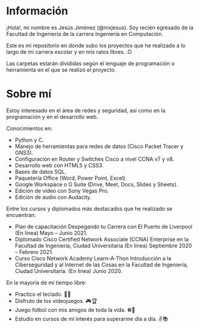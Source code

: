 # Información

¡Hola!, mi nombre es Jesús Jiménez (@mxjesus). Soy recién egresado de la Facultad de Ingeniería de la carrera Ingeniería en Computación. 

Este es mi repositorio en donde subo los proyectos que he realizado a lo largo de mi carrera escolar y en mis ratos libres. :D

Las carpetas estarán divididas según el lenguaje de programación o herramienta en el que se realizó el proyecto. 

# Sobre mí

Estoy interesado en el área de redes y seguridad, así como en la programación y en el desarrollo web. 

Conocimientos en: 

  - Python y C.
  - Manejo de herramientas para redes de datos (Cisco Packet Tracer y GNS3).
  - Configuración en Router y Switches Cisco a nivel CCNA v7 y v8. 
  - Desarrollo web con HTML5 y CSS3.
  - Bases de datos SQL. 
  - Paquetería Office (Word, Power Point, Excel).
  - Google Workspace o G Suite (Drive, Meet, Docs, Slides y Sheets).
  - Edición de vídeo con Sony Vegas Pro.
  - Edición de audio con Audacity.

Entre los cursos y diplomados más destacados que he realizado se encuentran:

  - Plan de capacitación Despegando tu Carrera con El Puerto de Liverpool (En línea) Mayo – Junio 2021.
  - Diplomado Cisco Certified Network Associate (CCNA) Enterprise en la Facultad de Ingeniería, Ciudad Universitaria (En línea) Septiembre 2020 – Febrero 2021. 
  - Curso Cisco Network Academy Learn-A-Thon Introducción a la Ciberseguridad y al Internet de las Cosas en la Facultad de Ingeniería, Ciudad Universitaria. (En línea) Junio 2020.
  
 
 En la mayoría de mi tiempo libre: 
 
  - Practico el teclado. :musical_keyboard::musical_score:
  - Disfruto de los vídeojuegos. :video_game::trophy:
  - Juego fútbol con mis amigos de toda la vida. :soccer::running:
  - Estudio en cursos de mi interés para superarme día a día. :v::books:
